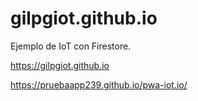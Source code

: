 # gilpgiot.github.io
Ejemplo de IoT con Firestore.

https://gilpgiot.github.io

https://pruebaapp239.github.io/pwa-iot.io/

